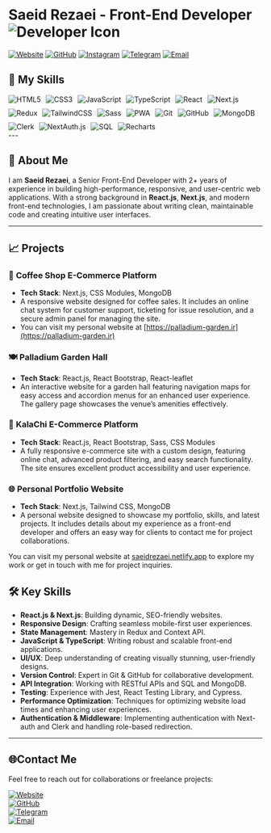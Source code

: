 # Saeid Rezaei - Front-End Developer ![Developer Icon](https://img.icons8.com/color/48/000000/developer.png)

[![Website](https://img.shields.io/badge/Website-000000?style=for-the-badge&logo=netlify&logoColor=white)](https://saeidrezaei.netlify.app/) [![GitHub](https://img.shields.io/badge/GitHub-181717?style=for-the-badge&logo=github&logoColor=white)](https://github.com/Saeid-Rezaei0) [![Instagram](https://img.shields.io/badge/Instagram-E4405F?style=for-the-badge&logo=instagram&logoColor=white)](https://www.instagram.com/saeid_89999) [![Telegram](https://img.shields.io/badge/Telegram-2CA5E0?style=for-the-badge&logo=telegram&logoColor=white)](https://t.me/Saeidfrontend) [![Email](https://img.shields.io/badge/Email-D14836?style=for-the-badge&logo=gmail&logoColor=white)](mailto:saeid.rezaei695@gmail.com)


## 🚀 My Skills

<div style="display: flex; flex-wrap: wrap; gap: 10px;">
  <img src="https://img.shields.io/badge/HTML5-E34F26?style=for-the-badge&logo=html5&logoColor=white" alt="HTML5"/>
  <img src="https://img.shields.io/badge/CSS3-1572B6?style=for-the-badge&logo=css3&logoColor=white" alt="CSS3"/>
  <img src="https://img.shields.io/badge/JavaScript-F7DF1E?style=for-the-badge&logo=javascript&logoColor=black" alt="JavaScript"/>
  <img src="https://img.shields.io/badge/TypeScript-007ACC?style=for-the-badge&logo=typescript&logoColor=white" alt="TypeScript"/>
  <img src="https://img.shields.io/badge/React-20232A?style=for-the-badge&logo=react&logoColor=61DAFB" alt="React"/>
  <img src="https://img.shields.io/badge/Next.js-000000?style=for-the-badge&logo=nextdotjs&logoColor=white" alt="Next.js"/>
  <img src="https://img.shields.io/badge/Redux-764ABC?style=for-the-badge&logo=redux&logoColor=white" alt="Redux"/>
  <img src="https://img.shields.io/badge/TailwindCSS-38B2AC?style=for-the-badge&logo=tailwind-css&logoColor=white" alt="TailwindCSS"/>
  <img src="https://img.shields.io/badge/Sass-CC6699?style=for-the-badge&logo=sass&logoColor=white" alt="Sass"/>
  <img src="https://img.shields.io/badge/PWA-5A0FC8?style=for-the-badge&logo=pwa&logoColor=white" alt="PWA"/>
  <img src="https://img.shields.io/badge/Git-F05032?style=for-the-badge&logo=git&logoColor=white" alt="Git"/>
  <img src="https://img.shields.io/badge/GitHub-181717?style=for-the-badge&logo=github&logoColor=white" alt="GitHub"/>
  <img src="https://img.shields.io/badge/MongoDB-47A248?style=for-the-badge&logo=mongodb&logoColor=white" alt="MongoDB"/>
  <img src="https://img.shields.io/badge/Clerk-352E9F?style=for-the-badge&logo=clerk&logoColor=white" alt="Clerk"/>
<img src="https://img.shields.io/badge/NextAuth.js-000000?style=for-the-badge&logo=nextauthdotjs&logoColor=white" alt="NextAuth.js"/>
<img src="https://img.shields.io/badge/SQL-4479A1?style=for-the-badge&logo=postgresql&logoColor=white" alt="SQL"/>
  <img src="https://img.shields.io/badge/Recharts-FF4500?style=for-the-badge&logo=recharts&logoColor=white" alt="Recharts"/>
</div>
---

## 👋 About Me

I am **Saeid Rezaei**, a Senior Front-End Developer with 2+ years of experience in building high-performance, responsive, and user-centric web applications. With a strong background in **React.js**, **Next.js**, and modern front-end technologies, I am passionate about writing clean, maintainable code and creating intuitive user interfaces.

---



## 📈 Projects
### 🛒 **Coffee Shop E-Commerce Platform**
- **Tech Stack**: Next.js, CSS Modules, MongoDB
- A responsive website designed for coffee sales. It includes an online chat system for customer support, ticketing for issue resolution, and a secure admin panel for managing the site.
- You can visit my personal website at [https://palladium-garden.ir](https://palladium-garden.ir)

### 🍽️ **Palladium Garden Hall**
- **Tech Stack**: React.js, React Bootstrap, React-leaflet
- An interactive website for a garden hall featuring navigation maps for easy access and accordion menus for an enhanced user experience. The gallery page showcases the venue’s amenities effectively.

### 🛒 **KalaChi E-Commerce Platform**
- **Tech Stack**: React.js, React Bootstrap, Sass, CSS Modules
- A fully responsive e-commerce site with a custom design, featuring online chat, advanced product filtering, and easy search functionality. The site ensures excellent product accessibility and user experience.

### 🌐 **Personal Portfolio Website**
- **Tech Stack**: Next.js, Tailwind CSS, MongoDB
- A personal website designed to showcase my portfolio, skills, and latest projects. It includes details about my experience as a front-end developer and offers an easy way for clients to contact me for project collaborations.

You can visit my personal website at [saeidrezaei.netlify.app](https://saeidrezaei.netlify.app/) to explore my work or get in touch with me for project inquiries.

## 🛠️ Key Skills

- **React.js & Next.js**: Building dynamic, SEO-friendly websites.
- **Responsive Design**: Crafting seamless mobile-first user experiences.
- **State Management**: Mastery in Redux and Context API.
- **JavaScript & TypeScript**: Writing robust and scalable front-end applications.
- **UI/UX**: Deep understanding of creating visually stunning, user-friendly designs.
- **Version Control**: Expert in Git & GitHub for collaborative development.
- **API Integration**: Working with RESTful APIs and  SQL and MongoDB.
- **Testing**: Experience with Jest, React Testing Library, and Cypress.
- **Performance Optimization**: Techniques for optimizing website load times and enhancing user experiences.
- **Authentication & Middleware**: Implementing authentication with Next-auth and Clerk and handling role-based redirection.

---

## 🌐Contact Me

Feel free to reach out for collaborations or freelance projects:

[![Website](https://img.shields.io/badge/Website-000000?style=for-the-badge&logo=netlify&logoColor=white)](https://saeidrezaei.netlify.app/)  
[![GitHub](https://img.shields.io/badge/GitHub-181717?style=for-the-badge&logo=github&logoColor=white)](https://github.com/Saeid-Rezaei0)  
[![Telegram](https://img.shields.io/badge/Telegram-2CA5E0?style=for-the-badge&logo=telegram&logoColor=white)](https://t.me/Saeidfrontend)  
[![Email](https://img.shields.io/badge/Email-D14836?style=for-the-badge&logo=gmail&logoColor=white)](mailto:saeid.rezaei695@gmail.com)

<!--
**Saeid-Rezaei0/Saeid-Rezaei0** is a ✨ _special_ ✨ repository because its `README.md` (this file) appears on your GitHub profile.

Here are some ideas to get you started:

- 🔭 I’m currently working on ...
- 🌱 I’m currently learning ...
- 👯 I’m looking to collaborate on ...
- 🤔 I’m looking for help with ...
- 💬 Ask me about ...
- 📫 How to reach me: ...
- 😄 Pronouns: ...
- ⚡ Fun fact: ...
-->
